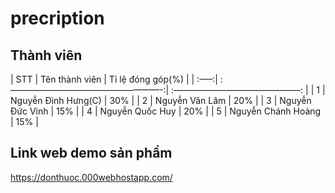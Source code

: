 # precription

<!-- tên thành viên trong nhóm(phần trăm đóng góp)
Nguyễn Đình Hưng(30%)
Nguyễn Văn Lâm(20%)
Nguyễn Đức Vinh(15%)
Nguyễn Quốc Huy(20%)
Nguyễn Chánh Hoàng(15%) -->

## Thành viên

| STT | Tên thành viên      | Tỉ lệ đóng góp(%) |
| :—–:| :—————————————————-:| :——————————————–: |
| 1   | Nguyễn Đình Hưng(C) | 30%               |
| 2   | Nguyễn Văn Lâm      | 20%               |
| 3   | Nguyễn Đức Vinh     | 15%               |
| 4   | Nguyễn Quốc Huy     | 20%               |
| 5   | Nguyễn Chánh Hoàng  | 15%               |

## Link web demo sản phẩm

https://donthuoc.000webhostapp.com/
